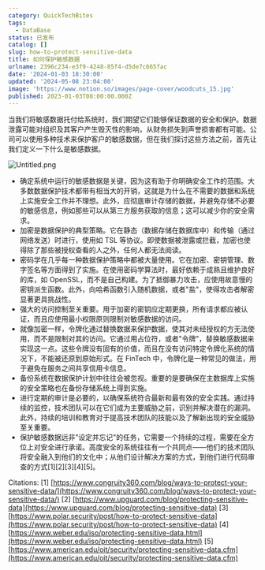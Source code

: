 ```yaml
---
category: QuickTechBites
tags:
  - DataBase
status: 已发布
catalog: []
slug: how-to-protect-sensitive-data
title: 如何保护敏感数据
urlname: 2396c234-e3f9-4248-85f4-d5de7c665fac
date: '2024-01-03 18:30:00'
updated: '2024-05-08 23:04:00'
image: 'https://www.notion.so/images/page-cover/woodcuts_15.jpg'
published: 2023-01-03T08:00:00.000Z
---
```


当我们将敏感数据托付给系统时，我们期望它们能够保证数据的安全和保护。数据泄露可能对组织及其客户产生毁灭性的影响，从财务损失到声誉损害都有可能。公司可以使用多种技术来保护客户的敏感数据，但在我们探讨这些方法之前，首先让我们定义一下什么是敏感数据。


![Untitled.png](https://prod-files-secure.s3.us-west-2.amazonaws.com/5d24fe63-e567-4804-86f9-9fdc62e13082/aa7e6578-50d6-4f37-a4e4-28071bd0fba3/Untitled.png?X-Amz-Algorithm=AWS4-HMAC-SHA256&X-Amz-Content-Sha256=UNSIGNED-PAYLOAD&X-Amz-Credential=ASIAZI2LB466QHSNAMVB%2F20250314%2Fus-west-2%2Fs3%2Faws4_request&X-Amz-Date=20250314T213541Z&X-Amz-Expires=3600&X-Amz-Security-Token=IQoJb3JpZ2luX2VjEK3%2F%2F%2F%2F%2F%2F%2F%2F%2F%2FwEaCXVzLXdlc3QtMiJGMEQCIAg23yUYsU%2BaBB0JM2yWHmsNjuNyKbVQ4HHrmvFPlVZsAiAs9s7u11464TCTLeovqBmiuaLdf7jLQ9RYfc2sS0vWeCqIBAj2%2F%2F%2F%2F%2F%2F%2F%2F%2F%2F8BEAAaDDYzNzQyMzE4MzgwNSIMtvlnIUOXd6K%2BY1rgKtwDypTNysX1U0TkGB2r92sXAPk8pV56f9XvcvIvJSjBi7nhlZZpOA6CERMngw1zzuIP8RrZ%2BaD7pWaTsUOHiW3KC%2BIEfQloCU5YWWwgzKon%2FkLkbu%2F0C7mNmpPoHyZ%2FYdptRfY3s7U%2FFtUoo4pLN6EM7SQovXzts5Jk4LmJ0Fhfpc8pCRW%2F%2FfgeOpuj4iAaZLhhOucxxrvhfBv8rYPFSF3q2bqcjkUNq8YbO1ZvgVDVPZjb%2BCyCfINRH5mfMyny4rFzHWqlvSRdHsT4hUAOA5Ou%2Bqp6qexGsRBCiqrwgZVlpjWyfXfwOq%2BEME4PUAEySIAeuVHxjNo9y546PY%2ByZbKKZr3xeF3kR4nJuGifA9ujFHGJwsrVenmVaNb%2FPu44xt4wV%2B8iK%2FpHKzpyrGi0FLEAnI%2FY7AInqr8a3orDzjiZz3bT4nKb8Z81mwrOTyBd86RFIT5LaWZkufSO9GG3wlkoOzIUzZ8EXX2EHZOHteMZ6UpnANRJhY03Mw5YiW%2FLqpUMhA2MHWM%2Bl7nq5XtRyH%2FadDfc5YqaKs9Mz43INwdk0PpTgjAISYIxN%2Bh%2Fon0ts%2BjIK2Z6%2FOvT%2FYgWMam4FaSpVgtCJF2qYLN5tDfqAHnxEVJ9DxM3fYFaG2z4PaQwzLHSvgY6pgHxLjHCkiRq3akzi0lKd646usbgmxq8AmViLzPIOBqtOcDFmp8ELUqxuMXULl9zmnDv%2FFvanOcLp3Zd34P6WZqxCvMCRgMboxnSBjNSUxKkU4e2SnCh31hoB2LQK4JxJKBJcrk6C4RJXJC%2BEyIkK%2FK5w6lvmYNOBQ9dFkiCDOq1b1Hxtdr9%2Bj6NlvYoiU5CShE8f3E0npSOM3PopJwv51GvFxCBe37Y&X-Amz-Signature=89711b1042051d64bda114ff80f222ad694df575e9e341e4501a3ca8af46abb8&X-Amz-SignedHeaders=host&x-id=GetObject)

- 确定系统中运行的敏感数据是关键，因为这有助于你明确安全工作的范围。大多数数据保护技术都带有相当大的开销，这就是为什么在不需要的数据和系统上实施安全工作并不理想。此外，应彻底审计存储的数据，并避免存储不必要的敏感信息，例如那些可以从第三方服务获取的信息；这可以减少你的安全需求。
- 加密是数据保护的典型策略。它在静态（数据存储在数据库中）和传输（通过网络发送）时进行，使用如 TSL 等协议。即使数据被泄露或拦截，加密也使得除了那些被授权查看的人之外，任何人都无法阅读。
- 密码学在几乎每一种数据保护策略中都被大量使用。它在加密、密钥管理、数字签名等方面得到了实施。在使用密码学算法时，最好依赖于成熟且维护良好的库，如 OpenSSL，而不是自己构建。为了抵御暴力攻击，应使用故意慢的密钥派生函数。此外，向哈希函数引入随机数据，或者"盐"，使得攻击者解密显著更具挑战性。
- 强大的访问控制至关重要。用于加密的密钥应定期更换，所有请求都应被认证，而且应使用最小权限原则限制对敏感数据的访问。
- 就像加密一样，令牌化通过替换数据来保护数据，使其对未经授权的方无法使用，而不是限制对其的访问。它通过用占位符，或者"令牌"，替换敏感数据来实现这一点。这些令牌没有固有的价值，而且在没有访问特定令牌化系统的情况下，不能被还原到原始形式。在 FinTech 中，令牌化是一种常见的做法，用于避免在服务之间共享信用卡信息。
- 备份系统在数据保护计划中往往会被忽视。重要的是要确保在主数据库上实施的安全策略也在备份存储系统上得到实施。
- 进行定期的审计是必要的，以确保系统符合最新和最有效的安全实践。通过持续的监控，技术团队可以在它们成为主要威胁之前，识别并解决潜在的漏洞。此外，持续的培训和教育对于提高技术团队的技能以及了解新出现的安全威胁至关重要。
- 保护敏感数据远非"设定并忘记"的任务，它需要一个持续的过程，需要在全方位上对安全进行承诺。高度安全的系统往往有一个共同点——他们的技术团队将安全融入到他们的文化中；从他们设计解决方案的方式，到他们进行代码审查的方式[1][2][3][4][5]。

Citations:
[1] [https://www.congruity360.com/blog/ways-to-protect-your-sensitive-data/](https://www.congruity360.com/blog/ways-to-protect-your-sensitive-data/)
[2] [https://www.upguard.com/blog/protecting-sensitive-data](https://www.upguard.com/blog/protecting-sensitive-data)
[3] [https://www.polar.security/post/how-to-protect-sensitive-data](https://www.polar.security/post/how-to-protect-sensitive-data)
[4] [https://www.weber.edu/iso/protecting-sensitive-data.html](https://www.weber.edu/iso/protecting-sensitive-data.html)
[5] [https://www.american.edu/oit/security/protecting-sensitive-data.cfm](https://www.american.edu/oit/security/protecting-sensitive-data.cfm)

